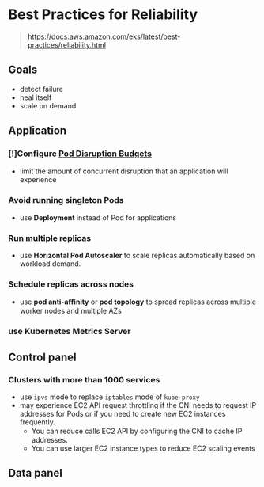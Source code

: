 # Best Practices for Reliability

> https://docs.aws.amazon.com/eks/latest/best-practices/reliability.html

## Goals

- detect failure
- heal itself
- scale on demand

## Application

### [!]Conﬁgure [Pod Disruption Budgets](https://kubernetes.io/docs/tasks/run-application/configure-pdb/)
- limit the amount of concurrent disruption that an application will experience

### Avoid running singleton Pods

- use **Deployment** instead of Pod for applications

### Run multiple replicas

- use **Horizontal Pod Autoscaler** to scale replicas automatically based on workload demand.

### Schedule replicas across nodes

- use **pod anti-aﬃnity** or **pod topology** to spread replicas across multiple worker nodes and multiple AZs

### use Kubernetes Metrics Server



## Control panel

### Clusters with more than 1000 services

- use `ipvs` mode to replace `iptables` mode of `kube-proxy`
- may experience EC2 API request throttling if the CNI needs to request IP addresses for Pods or if you need to create new EC2 instances frequently. 
    - You can reduce calls EC2 API by conﬁguring the CNI to cache IP addresses. 
    - You can use larger EC2 instance types to reduce EC2 scaling events

## Data panel